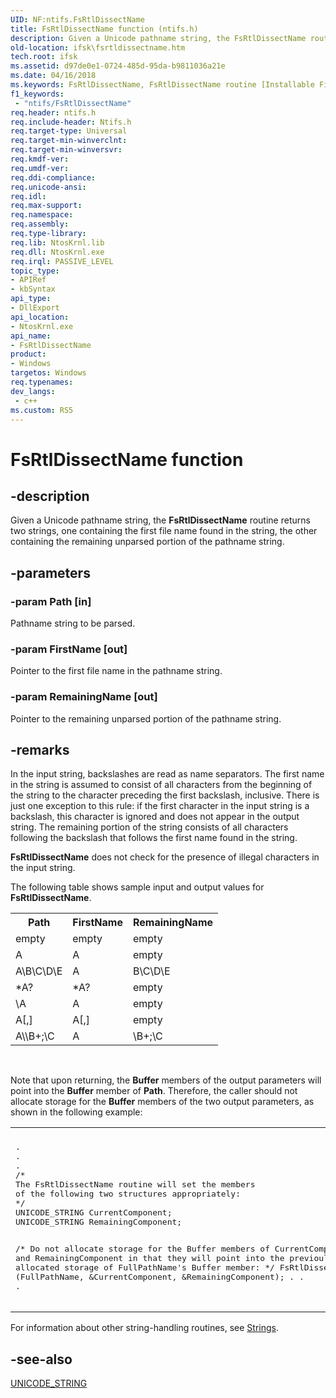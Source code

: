 ```yaml
---
UID: NF:ntifs.FsRtlDissectName
title: FsRtlDissectName function (ntifs.h)
description: Given a Unicode pathname string, the FsRtlDissectName routine returns two strings, one containing the first file name found in the string, the other containing the remaining unparsed portion of the pathname string.
old-location: ifsk\fsrtldissectname.htm
tech.root: ifsk
ms.assetid: d97de0e1-0724-485d-95da-b9811036a21e
ms.date: 04/16/2018
ms.keywords: FsRtlDissectName, FsRtlDissectName routine [Installable File System Drivers], fsrtlref_a74da803-0994-46e4-90f7-bc7728b59fe5.xml, ifsk.fsrtldissectname, ntifs/FsRtlDissectName
f1_keywords:
 - "ntifs/FsRtlDissectName"
req.header: ntifs.h
req.include-header: Ntifs.h
req.target-type: Universal
req.target-min-winverclnt: 
req.target-min-winversvr: 
req.kmdf-ver: 
req.umdf-ver: 
req.ddi-compliance: 
req.unicode-ansi: 
req.idl: 
req.max-support: 
req.namespace: 
req.assembly: 
req.type-library: 
req.lib: NtosKrnl.lib
req.dll: NtosKrnl.exe
req.irql: PASSIVE_LEVEL
topic_type:
- APIRef
- kbSyntax
api_type:
- DllExport
api_location:
- NtosKrnl.exe
api_name:
- FsRtlDissectName
product:
- Windows
targetos: Windows
req.typenames: 
dev_langs:
 - c++
ms.custom: RS5
---
```


# FsRtlDissectName function


## -description


Given a Unicode pathname string, the <b>FsRtlDissectName</b> routine returns two strings, one containing the first file name found in the string, the other containing the remaining unparsed portion of the pathname string.


## -parameters




### -param Path [in]

Pathname string to be parsed.


### -param FirstName [out]

Pointer to the first file name in the pathname string. 


### -param RemainingName [out]

Pointer to the remaining unparsed portion of the pathname string.


## -remarks



In the input string, backslashes are read as name separators. The first name in the string is assumed to consist of all characters from the beginning of the string to the character preceding the first backslash, inclusive. There is just one exception to this rule: if the first character in the input string is a backslash, this character is ignored and does not appear in the output string. The remaining portion of the string consists of all characters following the backslash that follows the first name found in the string.

<b>FsRtlDissectName</b> does not check for the presence of illegal characters in the input string.

The following table shows sample input and output values for <b>FsRtlDissectName</b>.  

<table>
<tr>
<th>Path</th>
<th>FirstName</th>
<th>RemainingName</th>
</tr>
<tr>
<td>
empty

</td>
<td>
empty

</td>
<td>
empty

</td>
</tr>
<tr>
<td>
A

</td>
<td>
A

</td>
<td>
empty

</td>
</tr>
<tr>
<td>
A\B\C\D\E

</td>
<td>
A

</td>
<td>
B\C\D\E

</td>
</tr>
<tr>
<td>
*A?

</td>
<td>
*A?

</td>
<td>
empty

</td>
</tr>
<tr>
<td>
\A

</td>
<td>
A

</td>
<td>
empty

</td>
</tr>
<tr>
<td>
A[,]

</td>
<td>
A[,]

</td>
<td>
empty

</td>
</tr>
<tr>
<td>
A\\B+;\C

</td>
<td>
A

</td>
<td>
\B+;\C

</td>
</tr>
</table>
 

Note that upon returning, the <b>Buffer</b> members of the output parameters will point into the <b>Buffer</b> member of <b>Path</b>.  Therefore, the caller should not allocate storage for the <b>Buffer</b> members of the two output parameters, as shown in the following example:

<div class="code"><span codelanguage=""><table>
<tr>
<th></th>
</tr>
<tr>
<td>
<pre>.
.
.
/*
The FsRtlDissectName routine will set the members
of the following two structures appropriately:
*/
UNICODE_STRING CurrentComponent;
UNICODE_STRING RemainingComponent;

/*
Do not allocate storage for the Buffer members of CurrentComponent
and RemainingComponent in that they will point into the previoulsy
allocated storage of FullPathName's Buffer member:
*/
FsRtlDissectName (FullPathName, &CurrentComponent, &RemainingComponent);
.
.
.</pre>
</td>
</tr>
</table></span></div>
For information about other string-handling routines, see <a href="https://docs.microsoft.com/windows-hardware/drivers/ddi/index">Strings</a>. 




## -see-also




<a href="https://docs.microsoft.com/windows/desktop/api/ntdef/ns-ntdef-_unicode_string">UNICODE_STRING</a>
 

 

